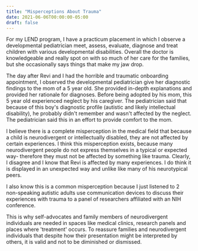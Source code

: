 ```yaml
---
title: "Misperceptions About Trauma"
date: 2021-06-06T00:00:00-05:00
draft: false
---
```


For my LEND program, I have a practicum placement in which I observe a developmental pediatrician meet, assess, evaluate, diagnose and treat children with various developmental disabilities. Overall the doctor is knowledgeable and really spot on with so much of her care for the families, but she occasionally says things that make my jaw drop. 

The day after Revi and I had the horrible and traumatic onboarding appointment, I observed the developmental pediatrician give her diagnostic findings to the mom of a 5 year old. She provided in-depth explanations and provided her rationale for diagnoses. Before being adopted by his mom, this 5 year old experienced neglect by his caregiver. The pediatrician said that because of this boy's diagnostic profile (autistic and likely intellectual disability), he probably didn't remember and wasn't affected by the neglect. The pediatrician said this in an effort to provide comfort to the mom. 

I believe there is a complete misperception in the medical field that because a child is neurodivergent or intellectually disabled, they are not affected by certain experiences. I think this misperception exists, because many neurodivergent people do not express themselves in a typical or expected way- therefore they must not be affected by something like trauma. Clearly, I disagree and I know that Revi is affected by many experiences. I do think it is displayed in an unexpected way and unlike like many of his neurotypical peers. 

I also know this is a common misperception because I just listened to 2 non-speaking autistic adults use communication devices to discuss their experiences with trauma to a panel of researchers affiliated with an NIH conference. 

This is why self-advocates and family members of neurodivergent individuals are needed in spaces like medical clinics, research panels and places where 'treatment' occurs. To reassure families and neurodivergent individuals that despite how their presentation might be interpreted by others, it is valid and not to be diminished or dismissed.
